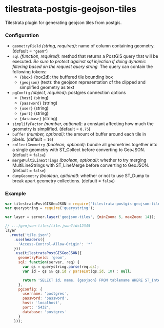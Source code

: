 # tilestrata-postgis-geojson-tiles
Tilestrata plugin for generating geojson tiles from postgis.

### Configuration

- `geometryField` *(string, required)*: name of column containing geometry. (default = `"geom"`)
- `sql` *(function, required)*: method that returns a PostGIS query that will be executed. *Be sure to protect against sql injection if doing dynamic filtering based on the request query string.* The query can contain the following tokens:
  - `{bbox}` (box2d): the buffered tile bounding box
  - `{geojson}` (text): the geojson representation of the clipped and simplified geometry as text
- `pgConfig` *(object, required)*: postgres connection options
  - `{host}` (string)
  - `{password}` (string)
  - `{user}` (string)
  - `{port}` (string)
  - `{database}` (string)
- `simplifyFactor` *(number, optional)*: a constant affecting how much the geometry is simplified. (default = `0.75`)
- `buffer` *(number, optional)*: the amount of buffer around each tile in pixels. (default = `16`)
- `collectGeometry` *(boolean, optional)*: bundle all geometries together into a single geometry with ST_Collect before converting to GeoJSON. (default = `false`)
- `mergeMultiLineStrings` *(boolean, optional)*: whether to try merging MultiLineStrings with ST_LineMerge before converting to GeoJSON. (default = `false`)
- `dumpGeometry` *(boolean, optional)*: whether or not to use ST_Dump to break apart geometry collections. (default = `false`)

### Example
```js
var tilestrataPostGISGeoJSON = require('tilestrata-postgis-geojson-tiles');
var querystring = require('querystring');

var layer = server.layer('geojson-tiles', {minZoom: 5, maxZoom: 14});

// .../geojson-tiles/tile.json?id=12345
layer
  .route('tile.json')
    .use(headers({
      'Access-Control-Allow-Origin': '*'
    }))
    .use(tilestrataPostGISGeoJSON({
      geometryField: 'geom',
      sql: function(server, req) {
        var qs = querystring.parse(req.qs);
        var id = qs && qs.id ? parseInt(qs.id, 10) : null;

        return 'SELECT id, name, {geojson} FROM tablename WHERE ST_Intersects(geom, {bbox}) AND id = ' + id;
      },
      pgConfig: {
        username: 'postgres',
        password: 'password',
        host: 'localhost',
        port: '5432',
        database: 'postgres'
      }
    }));
 ```
